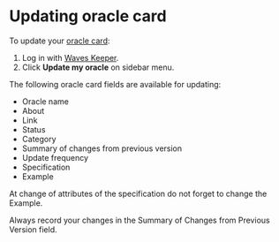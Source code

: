 # Updating oracle card

To update your [oracle card](/en/ecosystem/waves-oracles/oracle-card):

1. Log in with [Waves Keeper](/en/ecosystem/waves-keeper/).
2. Click **Update my oracle** on sidebar menu.

The following oracle card fields are available for updating:

- Oracle name
- About
- Link
- Status
- Category
- Summary of changes from previous version
- Update frequency
- Specification
- Example

At change of attributes of the specification do not forget to change the Example.

Always record your changes in the Summary of Changes from Previous Version field.

